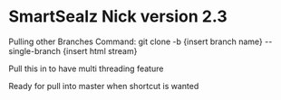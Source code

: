 # SmartSealz Nick version 2.3
Pulling other Branches Command: 
  git clone -b {insert branch name} --single-branch {insert html stream}

Pull this in to have multi threading feature


Ready for pull into master when shortcut is wanted


